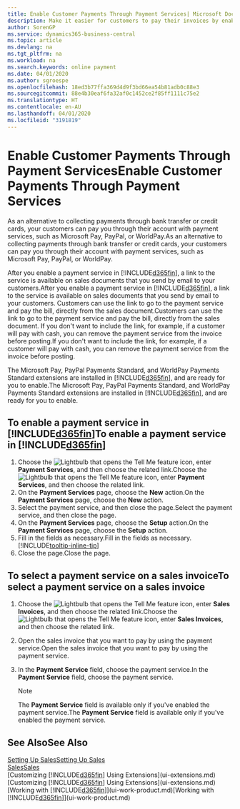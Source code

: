 ```yaml
---
title: Enable Customer Payments Through Payment Services| Microsoft Docs
description: Make it easier for customers to pay their invoices by enabling payment services.
author: SorenGP
ms.service: dynamics365-business-central
ms.topic: article
ms.devlang: na
ms.tgt_pltfrm: na
ms.workload: na
ms.search.keywords: online payment
ms.date: 04/01/2020
ms.author: sgroespe
ms.openlocfilehash: 18ed3b77ffa369d4d9f3bd66ea54b81adb0c88e3
ms.sourcegitcommit: 88e4b30eaf6fa32af0c1452ce2f85ff1111c75e2
ms.translationtype: HT
ms.contentlocale: en-AU
ms.lasthandoff: 04/01/2020
ms.locfileid: "3191819"
---
```

# <a name="enable-customer-payments-through-payment-services"></a><span data-ttu-id="d4faf-103">Enable Customer Payments Through Payment Services</span><span class="sxs-lookup"><span data-stu-id="d4faf-103">Enable Customer Payments Through Payment Services</span></span>
<span data-ttu-id="d4faf-104">As an alternative to collecting payments through bank transfer or credit cards, your customers can pay you through their account with payment services, such as Microsoft Pay, PayPal, or WorldPay.</span><span class="sxs-lookup"><span data-stu-id="d4faf-104">As an alternative to collecting payments through bank transfer or credit cards, your customers can pay you through their account with payment services, such as Microsoft Pay, PayPal, or WorldPay.</span></span>  

<span data-ttu-id="d4faf-105">After you enable a payment service in [!INCLUDE[d365fin](includes/d365fin_md.md)], a link to the service is available on sales documents that you send by email to your customers.</span><span class="sxs-lookup"><span data-stu-id="d4faf-105">After you enable a payment service in [!INCLUDE[d365fin](includes/d365fin_md.md)], a link to the service is available on sales documents that you send by email to your customers.</span></span> <span data-ttu-id="d4faf-106">Customers can use the link to go to the payment service and pay the bill, directly from the sales document.</span><span class="sxs-lookup"><span data-stu-id="d4faf-106">Customers can use the link to go to the payment service and pay the bill, directly from the sales document.</span></span> <span data-ttu-id="d4faf-107">If you don't want to include the link, for example, if a customer will pay with cash, you can remove the payment service from the invoice before posting.</span><span class="sxs-lookup"><span data-stu-id="d4faf-107">If you don't want to include the link, for example, if a customer will pay with cash, you can remove the payment service from the invoice before posting.</span></span>  

<span data-ttu-id="d4faf-108">The Microsoft Pay, PayPal Payments Standard, and WorldPay Payments Standard extensions are installed in [!INCLUDE[d365fin](includes/d365fin_md.md)], and are ready for you to enable.</span><span class="sxs-lookup"><span data-stu-id="d4faf-108">The Microsoft Pay, PayPal Payments Standard, and WorldPay Payments Standard extensions are installed in [!INCLUDE[d365fin](includes/d365fin_md.md)], and are ready for you to enable.</span></span>  

## <a name="to-enable-a-payment-service-in-d365fin"></a><span data-ttu-id="d4faf-109">To enable a payment service in [!INCLUDE[d365fin](includes/d365fin_md.md)]</span><span class="sxs-lookup"><span data-stu-id="d4faf-109">To enable a payment service in [!INCLUDE[d365fin](includes/d365fin_md.md)]</span></span>
1. <span data-ttu-id="d4faf-110">Choose the ![Lightbulb that opens the Tell Me feature](media/ui-search/search_small.png "Tell me what you want to do") icon, enter **Payment Services**, and then choose the related link.</span><span class="sxs-lookup"><span data-stu-id="d4faf-110">Choose the ![Lightbulb that opens the Tell Me feature](media/ui-search/search_small.png "Tell me what you want to do") icon, enter **Payment Services**, and then choose the related link.</span></span>  
2. <span data-ttu-id="d4faf-111">On the **Payment Services** page, choose the **New** action.</span><span class="sxs-lookup"><span data-stu-id="d4faf-111">On the **Payment Services** page, choose the **New** action.</span></span>  
3. <span data-ttu-id="d4faf-112">Select the payment service, and then close the page.</span><span class="sxs-lookup"><span data-stu-id="d4faf-112">Select the payment service, and then close the page.</span></span>  
4. <span data-ttu-id="d4faf-113">On the **Payment Services** page, choose the **Setup** action.</span><span class="sxs-lookup"><span data-stu-id="d4faf-113">On the **Payment Services** page, choose the **Setup** action.</span></span>  
5. <span data-ttu-id="d4faf-114">Fill in the fields as necessary.</span><span class="sxs-lookup"><span data-stu-id="d4faf-114">Fill in the fields as necessary.</span></span> [!INCLUDE[tooltip-inline-tip](includes/tooltip-inline-tip_md.md)]  
6. <span data-ttu-id="d4faf-115">Close the page.</span><span class="sxs-lookup"><span data-stu-id="d4faf-115">Close the page.</span></span>  

## <a name="to-select-a-payment-service-on-a-sales-invoice"></a><span data-ttu-id="d4faf-116">To select a payment service on a sales invoice</span><span class="sxs-lookup"><span data-stu-id="d4faf-116">To select a payment service on a sales invoice</span></span>
1. <span data-ttu-id="d4faf-117">Choose the ![Lightbulb that opens the Tell Me feature](media/ui-search/search_small.png "Tell me what you want to do") icon, enter **Sales Invoices**, and then choose the related link.</span><span class="sxs-lookup"><span data-stu-id="d4faf-117">Choose the ![Lightbulb that opens the Tell Me feature](media/ui-search/search_small.png "Tell me what you want to do") icon, enter **Sales Invoices**, and then choose the related link.</span></span>  
2. <span data-ttu-id="d4faf-118">Open the sales invoice that you want to pay by using the payment service.</span><span class="sxs-lookup"><span data-stu-id="d4faf-118">Open the sales invoice that you want to pay by using the payment service.</span></span>  
3. <span data-ttu-id="d4faf-119">In the **Payment Service** field, choose the payment service.</span><span class="sxs-lookup"><span data-stu-id="d4faf-119">In the **Payment Service** field, choose the payment service.</span></span>  

    > [!NOTE]  
    > <span data-ttu-id="d4faf-120">The **Payment Service** field is available only if you've enabled the payment service.</span><span class="sxs-lookup"><span data-stu-id="d4faf-120">The **Payment Service** field is available only if you've enabled the payment service.</span></span>  

## <a name="see-also"></a><span data-ttu-id="d4faf-121">See Also</span><span class="sxs-lookup"><span data-stu-id="d4faf-121">See Also</span></span>  
[<span data-ttu-id="d4faf-122">Setting Up Sales</span><span class="sxs-lookup"><span data-stu-id="d4faf-122">Setting Up Sales</span></span>](sales-setup-sales.md)  
[<span data-ttu-id="d4faf-123">Sales</span><span class="sxs-lookup"><span data-stu-id="d4faf-123">Sales</span></span>](sales-manage-sales.md)  
<span data-ttu-id="d4faf-124">[Customizing [!INCLUDE[d365fin](includes/d365fin_md.md)] Using Extensions](ui-extensions.md)</span><span class="sxs-lookup"><span data-stu-id="d4faf-124">[Customizing [!INCLUDE[d365fin](includes/d365fin_md.md)] Using Extensions](ui-extensions.md)</span></span>  
<span data-ttu-id="d4faf-125">[Working with [!INCLUDE[d365fin](includes/d365fin_md.md)]](ui-work-product.md)</span><span class="sxs-lookup"><span data-stu-id="d4faf-125">[Working with [!INCLUDE[d365fin](includes/d365fin_md.md)]](ui-work-product.md)</span></span>  
